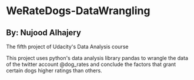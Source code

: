 # WeRateDogs-DataWrangling
## By: Nujood Alhajery
The fifth project of Udacity's Data Analysis course

This project uses python's data analysis library pandas to wrangle the data of the twitter account @dog_rates and conclude the factors that grant certain dogs higher ratings than others.
